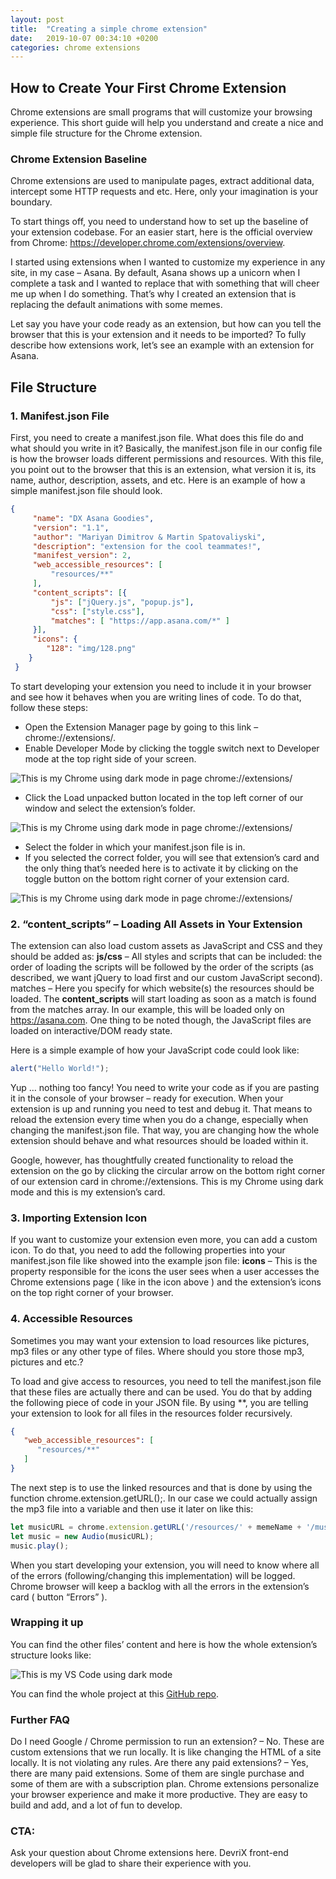 ```yaml
---
layout: post
title:  "Creating a simple chrome extension"
date:   2019-10-07 00:34:10 +0200
categories: chrome extensions
---
```

## How to Create Your First Chrome Extension
Chrome extensions are small programs that will customize your browsing experience. This short guide will help you understand and create a nice and simple file structure for the Chrome extension.

### Chrome Extension Baseline
Chrome extensions are used to manipulate pages, extract additional data, intercept some HTTP requests and etc. Here, only your imagination is your boundary.

To start things off, you need to understand how to set up the baseline of your extension codebase. For an easier start, here is the official overview from Chrome: https://developer.chrome.com/extensions/overview.

I started using extensions when I wanted to customize my experience in any site, in my case – Asana. By default, Asana shows up a unicorn when I complete a task and I wanted to replace that with something that will cheer me up when I do something. That’s why I created an extension that is replacing the default animations with some memes.

Let say you have your code ready as an extension, but how can you tell the browser that this is your extension and it needs to be imported? To fully describe how extensions work, let’s see an example with an extension for Asana.

## File Structure

### 1. Manifest.json File 
First, you need to create a manifest.json file. What does this file do and what should you write in it? Basically, the manifest.json file in our config file is how the browser loads different permissions and resources. With this file, you point out to the browser that this is an extension, what version it is, its name, author, description, assets, and etc. Here is an example of how a simple manifest.json file should look.
```json
{
     "name": "DX Asana Goodies",
     "version": "1.1",
     "author": "Mariyan Dimitrov & Martin Spatovaliyski",
     "description": "extension for the cool teammates!",
     "manifest_version": 2,
     "web_accessible_resources": [
         "resources/**"
     ],
     "content_scripts": [{
         "js": ["jQuery.js", "popup.js"],
         "css": ["style.css"],
         "matches": [ "https://app.asana.com/*" ]
     }],
     "icons": {
        "128": "img/128.png" 
 	}
 }
```
To start developing your extension you need to include it in your browser and see how it behaves when you are writing lines of code. To do that, follow these steps:
* Open the Extension Manager page by going to this link – chrome://extensions/.
* Enable Developer Mode by clicking the toggle switch next to Developer mode at the top right side of your screen.

![This is my Chrome using dark mode in page chrome://extensions/]({{site.baseurl}}/images/creating-simple-chrome-extension/developer_mode.png)

* Click the Load unpacked button located in the top left corner of our window and select the extension’s folder.

![This is my Chrome using dark mode in page chrome://extensions/]({{site.baseurl}}/images/creating-simple-chrome-extension/load_unpacked.png)

* Select the folder in which your manifest.json file is in.
* If you selected the correct folder, you will see that extension’s card and the only thing that’s needed here is to activate it by clicking on the toggle button on the bottom right corner of your extension card.

![This is my Chrome using dark mode in page chrome://extensions/]({{site.baseurl}}/images/creating-simple-chrome-extension/extension_card.png)

### 2. “content_scripts” – Loading All Assets in Your Extension
The extension can also load custom assets as JavaScript and CSS and they should be added as:
__js/css__ – All styles and scripts that can be included: the order of loading the scripts will be followed by the order of the scripts (as described, we want jQuery to load first and our custom JavaScript second).
matches – Here you specify for which website(s) the resources should be loaded.
The __content_scripts__ will start loading as soon as a match is found from the matches array. In our example, this will be loaded only on https://asana.com. One thing to be noted though, the JavaScript files are loaded on interactive/DOM ready state.

Here is a simple example of how your JavaScript code could look like:
```javascript
alert("Hello World!");
```
Yup … nothing too fancy! You need to write your code as if you are pasting it in the console of your browser – ready for execution. When your extension is up and running you need to test and debug it. That means to reload the extension every time when you do a change, especially when changing the manifest.json file. That way, you are changing how the whole extension should behave and what resources should be loaded within it.

Google, however, has thoughtfully created functionality to reload the extension on the go by clicking the circular arrow on the bottom right corner of our extension card in chrome://extensions.
This is my Chrome using dark mode and this is my extension’s card.

### 3. Importing Extension Icon
If you want to customize your extension even more, you can add a custom icon. To do that, you need to add the following properties into your manifest.json file like showed into the example json file:
__icons__ – This is the property responsible for the icons the user sees when a user accesses the Chrome extensions page ( like in the icon above ) and the extension’s icons on the top right corner of your browser.
### 4. Accessible Resources 
Sometimes you may want your extension to load resources like pictures, mp3 files or any other type of files. Where should you store those mp3, pictures and etc.?

To load and give access to resources, you need to tell the manifest.json file that these files are actually there and can be used. You do that by adding the following piece of code in your JSON file. By using **, you are telling your extension to look for all files in the resources folder recursively.
```json
{
   "web_accessible_resources": [
      "resources/**"
   ]
}
```
The next step is to use the linked resources and that is done by using the function chrome.extension.getURL();. In our case we could actually assign the mp3 file into a variable and then use it later on like this:
```javascript
let musicURL = chrome.extension.getURL('/resources/' + memeName + '/music.mp3'  );
let music = new Audio(musicURL);
music.play();
```
When you start developing your extension, you will need to know where all of the errors (following/changing this implementation) will be logged. Chrome browser will keep a backlog with all the errors in the extension’s card ( button “Errors” ).
### Wrapping it up
You can find the other files’ content and here is how the whole extension’s structure looks like:

![This is my VS Code using dark mode]({{site.baseurl}}/images/creating-simple-chrome-extension/file_structure.png)

You can find the whole project at this [GitHub repo](https://github.com/mariyan-dimitrov/dank-customizer-extension-asana).

### Further FAQ
Do I need Google / Chrome permission to run an extension? – No. These are custom extensions that we run locally. It is like changing the HTML of a site locally. It is not violating any rules.
Are there any paid extensions? – Yes, there are many paid extensions. Some of them are single purchase and some of them are with a subscription plan.
Chrome extensions personalize your browser experience and make it more productive. They are easy to build and add, and a lot of fun to develop.
### CTA:
Ask your question about Chrome extensions here. DevriX front-end developers will be glad to share their experience with you.